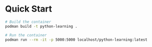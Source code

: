 # Quick Start

```bash
# Build the container
podman build -t python-learning .

# Run the container
podman run --rm -it -p 5000:5000 localhost/python-learning:latest
```
